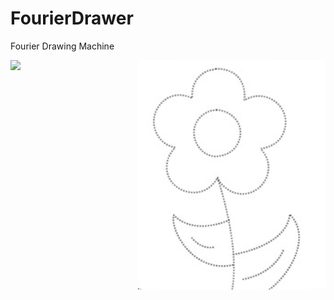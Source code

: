 # FourierDrawer
Fourier Drawing Machine

<div style="display: flex; justify-content: center;">
    <img src="images/output.gif" width="300">
    <img src="images/image1.jpg" width="300">

</div>
